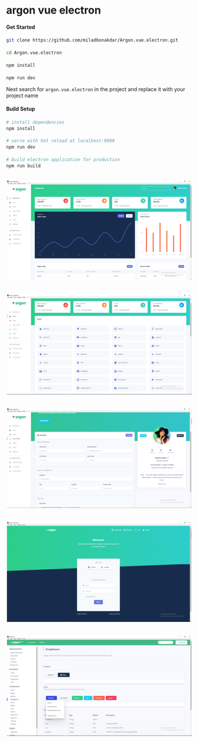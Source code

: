 # argon vue electron

#### Get Started

``` bash
git clone https://github.com/miladbonakdar/Argon.vue.electron.git

cd Argon.vue.electron

npm install

npm run dev

```

Next search for `argon.vue.electron` in the project and replace it with your project name

#### Build Setup

``` bash
# install dependencies
npm install

# serve with hot reload at localhost:9080
npm run dev

# build electron application for production
npm run build

```
<div align="center">
<br>
<img width="500" src="/imgs/argon1.PNG" alt="Argon-vue-electron">
<br>
<br>
<br>
<img width="500" src="/imgs/argon2.PNG" alt="Argon-vue-electron">
<br>
<br>
<br>
<img width="500" src="/imgs/argon3.PNG" alt="Argon-vue-electron">
<br>
<br>
<br>
<img width="500" src="/imgs/argon4.PNG" alt="Argon-vue-electron">
<br>
<br>
<br>
<img width="500" src="/imgs/argon5.PNG" alt="Argon-vue-electron">
<br>
<br>
</div>
